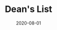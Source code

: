 ---
layout: post
title: "Dean's List"
from: "Sungkyunkwan University"
date: 2020-08-01
categories: award
multiple_dates: Aug, 2020 / Aug, 2019 / Mar, 2019 / Aug, 2018 / Mar, 2018 / Aug, 2017
# venue: "CIKM 2022"
# paper: https://arxiv.org/abs/2209.05406
---